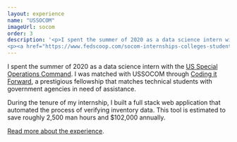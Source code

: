 ```yaml
---
layout: experience
name: "USSOCOM"
imageUrl: socom
order: 3
description: '<p>I spent the summer of 2020 as a data science intern with the <a href="https://www.socom.mil/" target="_blank" rel="noopener noreferrer">US Special Operations Command</a>. During the tenure of my internship, I built a full stack web application that automated the process of verifying inventory data. This tool is estimated to save roughly 2,500 man hours and $102,000 annually.</p>
<p><a href="https://www.fedscoop.com/socom-internships-colleges-students-coding-it-forward/" target="_blank" rel="noopener noreferrer">Read more about the experience</a>.</p>'
---
```


I spent the summer of 2020 as a data science intern with the [US Special Operations Command](https://www.socom.mil/). I was matched with USSOCOM through [Coding it Forward](https://www.codingitforward.com/), a prestigious fellowship that matches technical students with government agencies in need of assistance.

During the tenure of my internship, I built a full stack web application that automated the process of verifying inventory data. This tool is estimated to save roughly 2,500 man hours and $102,000 annually.

[Read more about the experience](https://www.fedscoop.com/socom-internships-colleges-students-coding-it-forward/).
